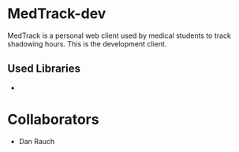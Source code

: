 # MedTrack-dev

MedTrack is a personal web client used by medical students to track shadowing hours. This is the development client. 

## Used Libraries

* 

# Collaborators

* Dan Rauch